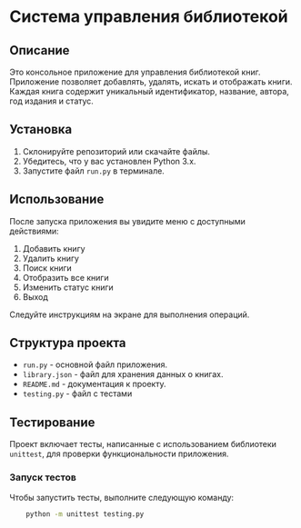 # Система управления библиотекой

## Описание

Это консольное приложение для управления библиотекой книг. Приложение позволяет добавлять, удалять, искать и отображать книги. Каждая книга содержит уникальный идентификатор, название, автора, год издания и статус.

## Установка

1. Склонируйте репозиторий или скачайте файлы.
2. Убедитесь, что у вас установлен Python 3.x.
3. Запустите файл `run.py` в терминале.

## Использование

После запуска приложения вы увидите меню с доступными действиями:

1. Добавить книгу
2. Удалить книгу
3. Поиск книги
4. Отобразить все книги
5. Изменить статус книги
6. Выход

Следуйте инструкциям на экране для выполнения операций.

## Структура проекта

- `run.py` - основной файл приложения.
- `library.json` - файл для хранения данных о книгах.
- `README.md` - документация к проекту.
- `testing.py` - файл с тестами 

## Тестирование

Проект включает тесты, написанные с использованием библиотеки `unittest`, для проверки функциональности приложения. 

### Запуск тестов

Чтобы запустить тесты, выполните следующую команду:
```bash
    python -m unittest testing.py
```

